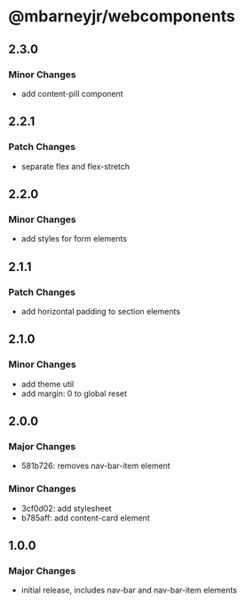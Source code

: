 # @mbarneyjr/webcomponents

## 2.3.0

### Minor Changes

- add content-pill component

## 2.2.1

### Patch Changes

- separate flex and flex-stretch

## 2.2.0

### Minor Changes

- add styles for form elements

## 2.1.1

### Patch Changes

- add horizontal padding to section elements

## 2.1.0

### Minor Changes

- add theme util
- add margin: 0 to global reset

## 2.0.0

### Major Changes

- 581b726: removes nav-bar-item element

### Minor Changes

- 3cf0d02: add stylesheet
- b785aff: add content-card element

## 1.0.0

### Major Changes

- initial release, includes nav-bar and nav-bar-item elements

